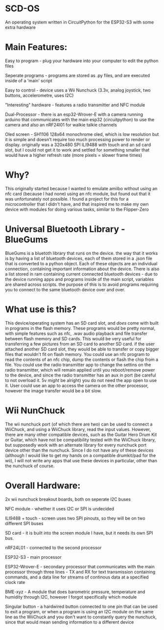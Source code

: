 # SCD-OS
An operating system written in CircuitPython for the ESP32-S3 with some extra hardware

# Main Features:
  Easy to program - plug your hardware into your computer to edit the python files
  
  Seperate programs - programs are stored as .py files, and are executed inside of a 'main' script
  
  Easy to control - device uses a Wii Nunchuck (3.3v, analog joystick, two buttons, accelerometre, uses I2C)
  
  "Interesting" hardware - features a radio transmitter and NFC module
  
  Dual-Processor - there is an esp32-Wrover-E with a camera running arduino that communicates with the main esp32 (circuitpython) to use the camera and also an nRF24l01 for walkie talkie channels

  Oled screen - SH1106 128x64 monochrome oled, which is low resolution but it is simple and doesn't require too much processing power to render or display. originally was a 320x480 SPI ILI9488 with touch and an sd card slot, but I could not get it to work and settled for something smaller that would have a higher refresh rate (more pixels = slower frame times)
  
# Why?
  This originally started because I wanted to emulate amiibo without using an nfc card (because I had none) using an nfc module, but found out that it was unfortunately not possible. I found a project for this for a microcontroller that I didn't have, and that inspired me to make my own device with modules for doing various tasks, similar to the Flipper-Zero

# Universal Bluetooth Library - BlueGums
  BlueGums is a bluetoth library that runs on the device. the way that it works is by having a list of bluetooth devices, each of them stored in a .json file that is converted to a python object. Each of these objects are an individual connection, containing important information about the device. There is also a list stored in ram containing current connected bluetooth devices - due to the device running apps and programs inside of the main script, variables are shared across scripts. the purpose of this is to avoid programs requiring you to connect to the same bluetooth device over and over.

# What use is this?
  This device/operating system has an SD card slot, and _does_ come with built in programs in the flash memory. These programs would be pretty normal, with simple features such as nfc, .wav audio playback and file transfer between flash memory and SD cards. This would be very useful for transferring a few pictures from an SD card to another SD card. if the user attached another SD card slot, they would be able to transfer or copy bigger files that wouldn't fit on flash memory. You could use an nfc program to read the contents of an nfc chip, dump the contents or flash the chip from a file. You could use the radio transmitter app to change the settins on the radio transmitter, which will remain applied until you reboot/remove power to the device, and since the radio transmitter has an aux in port (be careful to not overload it. 5v _might_ be alright) you do not need the app open to use it. User could use an app to access the camera on the other processor, however the image transfer would be a bit slow.
  
# Wii NunChuck  
  The wii nunchuck port (of which there are two) can be used to connect a WiiChuck, and using a WiiChuck library, read the input values. However, there are many other compatible devices, such as the Guitar Hero Drum Kit or Guitar, which have not be compatibility tested with the WiiChuck library, but supposedly work with an alternate library for every nunchuck port device other than the nunchuck. Since I do not have any of these devices (although I would like to get my hands on a compatible drumkit/pad for the wii), I will not write any apps that use these devices in particular, other than the nunchuck of course.

# Overall Hardware:
  2x wii nunchuck breakout boards, both on seperate I2C buses
  
  NFC module - whether it uses I2C or SPI is undecided
  
  ILI9488 + touch - screen uses two SPI pinouts, so they will be on two different SPI buses
  
  SD card - it is built into the screen module I have, but it needs its own SPI bus.
  
  nRF24L01 - connected to the second processor
  
  ESP32-S3 - main processor
  
  ESP32-Wrover-E - secondary processor that communicates with the main processor through three lines - TX and RX for text transmission containing commands, and a data line for streams of continous data at a specified clock rate
  
  BME-xyz - A module that does barometric pressure, temperature and humidity through I2C, however I forgot specifically which module
  
  Singular button - a hardwired button connected to one pin that can be used to exit a program, or when a program is using an I2C module on the same line as the WiiChuck and you don't want to constantly query the nunchuck, since that would mean sending information to a different device
  
